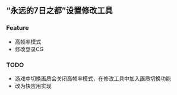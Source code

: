 ## “永远的7日之都”设置修改工具

### Feature
- 高帧率模式
- 修改登录CG

### TODO
- 游戏中切换画质会关闭高帧率模式，在修改工具中加入画质切换功能
- 改为快应用实现
